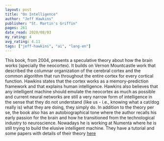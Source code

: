 ```yaml
---
layout: post
title: "On Intelligence"
author: "Jeff Hawkins"
publisher: "St. Martin's Griffin"
pages: 261
date_read: 2020/08/03
my_rating: 4
avg_rating: 4.11
tags: ["jeff-hawkins", "ai", "lang-en"]
---
```


This book, from 2004, presents a speculative theory about how the brain works (specially the neocortex). It builds on  Vernon Mountcastle work that described the columnar organization of the cerebral cortex and the common algorithm that run throughout the entire cortex for every cortical function.  Hawkins states that the cortex works as a memory-prediction framework and that explains human intelligence. Hawkins also believes that any intelligent machine should emulate the neocortex as much as possible and current neural networks are still a very narrow form of intelligence in the sense that they do not understand (like us - i.e., knowing what a cat/dog really is) what they are doing, they simply do. In addition to the theory per se, the book also has an autobiographical tone where the author recalls his early passion for the brain and how he transitioned from the technological industry to neuroscience. Nowadays he is working at Numenta where he is still trying to build the elusive intelligent machine. They have a tutorial and some papers with details of their theory <a href="https://numenta.org/htm-school/">here</a>


